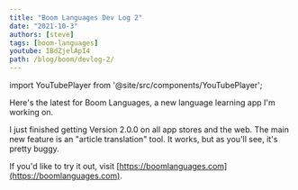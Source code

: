 ```yaml
---
title: "Boom Languages Dev Log 2"
date: "2021-10-3"
authors: [steve]
tags: [boom-languages]
youtube: IBdZjelApI4
path: /blog/boom/devlog-2/
---
```


import YouTubePlayer from '@site/src/components/YouTubePlayer';

<YouTubePlayer youtubeLink={frontmatter.youtube} />

Here's the latest for Boom Languages, a new language learning app I'm working on.

I just finished getting Version 2.0.0 on all app stores and the web. The main new feature is an "article translation" tool. It works, but as you'll see, it's pretty buggy.

If you'd like to try it out, visit [https://boomlanguages.com](https://boomlanguages.com).
